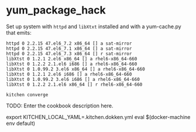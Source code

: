 # yum_package_hack

Set up system with `httpd` and `libXtxt` installed and
with a yum-cache.py that emits:

```
httpd 0 2.2.15 47.el6_7.2 x86_64 [] a sat-mirror
httpd 0 2.2.15 47.el6_7.1 x86_64 [] a sat-mirror
httpd 0 2.2.15 47.el6_7.3 x86_64 [] r sat-mirror
libXtst 0 1.2.1 2.el6 x86_64 [] a rhel6-x86_64-660
libXtst 0 1.2.2 2.1.el6 i686 [] a rhel6-x86_64-660
libXtst 0 1.0.99.2 3.el6 x86_64 [] a rhel6-x86_64-660
libXtst 0 1.2.1 2.el6 i686 [] a rhel6-x86_64-660
libXtst 0 1.0.99.2 3.el6 i686 [] a rhel6-x86_64-660
libXtst 0 1.2.2 2.1.el6 x86_64 [] r rhel6-x86_64-660
```



```
kitchen converge
```

TODO: Enter the cookbook description here.


export KITCHEN_LOCAL_YAML=.kitchen.dokken.yml
eval $(docker-machine env default)
